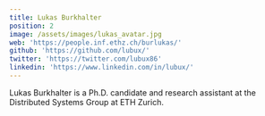 ```yaml
---
title: Lukas Burkhalter
position: 2
image: /assets/images/lukas_avatar.jpg
web: 'https://people.inf.ethz.ch/burlukas/'
github: 'https://github.com/lubux/'
twitter: 'https://twitter.com/lubux86'
linkedin: 'https://www.linkedin.com/in/lubux/'
---
```


Lukas Burkhalter is a Ph.D. candidate and research assistant at the Distributed Systems Group at ETH Zurich.

